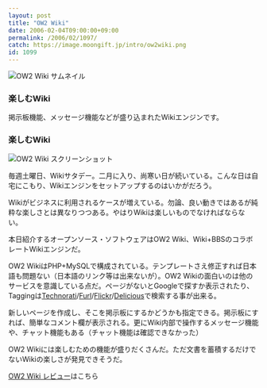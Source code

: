 ```yaml
---
layout: post
title: "OW2 Wiki"
date: 2006-02-04T09:00:00+09:00
permalink: /2006/02/1097/
catch: https://image.moongift.jp/intro/ow2wiki.png
id: 1099
---
```

 ![OW2 Wiki サムネイル](https://image.moongift.jp/intro/ow2wiki.t.png "OW2 Wiki サムネイル")
  

### 楽しむWiki
  
掲示板機能、メッセージ機能などが盛り込まれたWikiエンジンです。  
<!--more-->  

### 楽しむWiki
  

![OW2 Wiki スクリーンショット](https://image.moongift.jp/intro/ow2wiki.png "OW2 Wiki スクリーンショット")

  

毎週土曜日、Wikiサタデー。二月に入り、尚寒い日が続いている。こんな日は自宅にこもり、Wikiエンジンをセットアップするのはいかがだろう。

  

Wikiがビジネスに利用されるケースが増えている。勿論、良い動きではあるが純粋な楽しさとは異なりつつある。やはりWikiは楽しいものでなければならない。

  

本日紹介するオープンソース・ソフトウェアはOW2 Wiki、Wiki+BBSのコラボレートWikiエンジンだ。

  

OW2 WikiはPHP+MySQLで構成されている。テンプレートさえ修正すれば日本語も問題ない（日本語のリンク等は出来ないが）。OW2 Wikiの面白いのは他のサービスを意識している点だ。ページがないとGoogleで探すか表示されたり、Taggingは[Technorati](http://www.technorati.com/)/[Furl](http://www.furl.net/)/[Flickr](http://www.flickr.com/)/[Delicious](http://del.icio.us/)で検索する事が出来る。

  

新しいページを作成し、そこを掲示板にするかどうかも指定できる。掲示板にすれば、簡単なコメント欄が表示される。更にWiki内部で操作するメッセージ機能や、チャット機能もある（チャット機能は確認できなかった）

  

OW2 Wikiには楽しむための機能が盛りだくさんだ。ただ文書を蓄積するだけでないWikiの楽しさが発見できそうだ。

  

[OW2 Wiki レビュー](http://oss.moongift.jp/review/i-1105.html)はこちら

